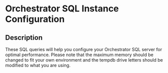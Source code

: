 # Orchestrator SQL Instance Configuration


## Description
These SQL queries will help you configure your Orchestrator SQL server for optimal performance.
Please note that the maximum memory should be changed to fit your own environment and the tempdb drive letters should be modified to what you are using.
